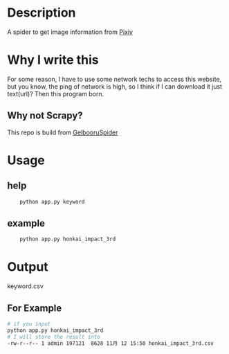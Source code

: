# Description
A spider to get image information from [Pixiv](pixiv.net)
# Why I write this
For some reason, I have to use some network techs to access this website, but you know, the ping of network is high, so I think if I can download it just text(url)? Then this program born.
## Why not Scrapy?
This repo is build from [GelbooruSpider](https://github.com/EnderCaster/GelbooruSpider)

# Usage
## help
```bash
    python app.py keyword
```
## example
```bash
    python app.py honkai_impact_3rd
```
# Output
keyword.csv
## For Example
```bash
# if you input 
python app.py honkai_impact_3rd
# I will store the result into 
-rw-r--r-- 1 admin 197121  8628 11月 12 15:50 honkai_impact_3rd.csv
```